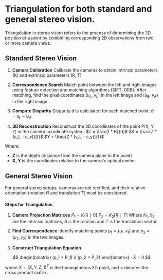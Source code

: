 # Triangulation for both standard and general stereo vision.
Triangulation in stereo vision refers to the process of determining the 3D position of a point by combining corresponding 2D observations from two or more camera views.

## Standard Stereo Vision
1. **Camera Calibration**
Calibrate the cameras to obtain intrinsic parameters (K) and extrinsic parameters (R, T)

2. **Correspondence Search**
Match point between the left and right images using feature detection and matching algorithms (SIFT, ORB). After matching, find the pixel coordinates ($u_L$, $v_L$) in the left image and ($u_R$, $v_R$) in the right image.

3. **Compute Disparity**
Disparity $d$ is calculated for each matched point:
$d = u_L - U_R$

4. **3D Reconstruction**
Reconstruct the 3D coordinates of the point P(X, Y, Z) in the camera coordinate system:
$Z = \frac{f * B}{d}$
$X = \frac{Z * (u_L - c_x)}{f}$
$Y = \frac{Z * (v_L - c_y)}{f}$

Where:
- **Z** is the depth (distance from the camera plane to the point)
- **X, Y** is the coordinates relative to the camera's optical center

## General Stereo Vision
For general stereo setups, cameras are not rectified, and their relative orientation (rotation 𝑅 and translation 𝑇) must be considered.

#### Steps for Triangulation
1. **Camera Projection Matrices**
$P_1 = K_1[I∣0]$
$P_2 = K_2[R∣T]$
Where $K_1, K_2$ are the intrinsic matrices, $R$ is the rotation and $T$ is the translation vector.

2. **Find Correspondence**
Identify matching points $p_1 = (u_1, v_1)$ and $p_2 = (u_2, v_2)$ in the two images.

3. **Construct Triangulation Equation**

$$
\begin{bmatrix}
(p_1 × P_1) \\
(p_2 × P_2)
\end{bmatrix}
⋅ X = 0
$$

where $X = (X, Y, Z, 1)^T$ is the homogeneous 3D point, and × denotes the cross product matrix.
